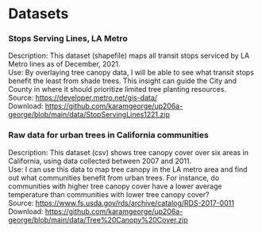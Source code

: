 # Datasets
### Stops Serving Lines, LA Metro
Description: This dataset (shapefile) maps all transit stops serviced by LA Metro lines as of December, 2021.
<br>
Use: By overlaying tree canopy data, I will be able to see what transit stops benefit the least from shade trees. This insight can guide the City and County in where it should prioritize limited tree planting resources.
<br>
Source: https://developer.metro.net/gis-data/
<br>
Download: https://github.com/karamgeorge/up206a-george/blob/main/data/StopServingLines1221.zip
<br>
### Raw data for urban trees in California communities
Description: This dataset (csv) shows tree canopy cover over six areas in California, using data collected between 2007 and 2011.
<br>
Use: I can use this data to map tree canopy in the LA metro area and find out what communities benefit from urban trees. For instance, do communities with higher tree canopy cover have a lower average temperature than communities with lower tree canopy cover?
<br>
Source: https://www.fs.usda.gov/rds/archive/catalog/RDS-2017-0011
<br>
Download: https://github.com/karamgeorge/up206a-george/blob/main/data/Tree%20Canopy%20Cover.zip
